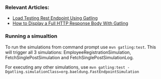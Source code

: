 ### Relevant Articles:

- [Load Testing Rest Endpoint Using Gatling](https://www.baeldung.com/gatling-load-testing-rest-endpoint)
- [How to Display a Full HTTP Response Body With Gatling](https://www.baeldung.com/java-gatling-show-response-body)

### Running a simualtion

To run the simulations from command prompt use `mvn gatling:test`. This will trigger all 3 simulations: EmployeeRegistrationSimulation, FetchSinglePostSimulation and FetchSinglePostSimulationLog.

For executing any other simulations, use `mvn gatling:test -Dgatling.simulationClass=org.baeldung.FastEndpointSimulation`
